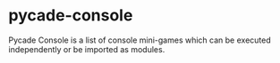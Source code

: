 # pycade-console
Pycade Console is a list of console mini-games which can be executed independently or be imported as modules. 
